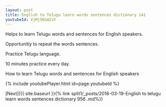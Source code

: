 ```yaml
---
layout: post
title: English to Telugu learn words sentences dictionary 141 
youtubeId: VjMj5KGA2vY
---
```

 
 
Helps to learn Telugu words and sentences for English speakers.

Opportunitiy to repeat the words sentences. 

Practice Telugu language. 
 
10 minutes practice every day. 
 
How to learn Telugu words and sentences for English speakers 
 
{% include youtubePlayer.html id=page.youtubeId %}
 
 
[Next]({{ site.baseurl }}{% link  split1/_posts/2016-03-19-English to telugu learn words sentences dictionary 956 .md%})
 
